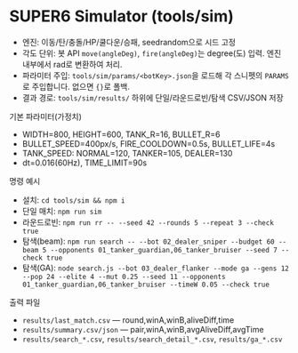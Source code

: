 # SUPER6 Simulator (tools/sim)

- 엔진: 이동/탄/충돌/HP/쿨다운/승패, seedrandom으로 시드 고정
- 각도 단위: 봇 API `move(angleDeg)`, `fire(angleDeg)`는 degree(도) 입력. 엔진 내부에서 rad로 변환하여 처리.
- 파라미터 주입: `tools/sim/params/<botKey>.json`을 로드해 각 스니펫의 `PARAMS`로 주입합니다. 없으면 `{}`로 폴백.
- 결과 경로: `tools/sim/results/` 하위에 단일/라운드로빈/탐색 CSV/JSON 저장

기본 파라미터(가정치)
- WIDTH=800, HEIGHT=600, TANK_R=16, BULLET_R=6
- BULLET_SPEED=400px/s, FIRE_COOLDOWN=0.5s, BULLET_LIFE=4s
- TANK_SPEED: NORMAL=120, TANKER=105, DEALER=130
- dt=0.016(60Hz), TIME_LIMIT=90s

명령 예시
- 설치: `cd tools/sim && npm i`
- 단일 매치: `npm run sim`
- 라운드로빈: `npm run rr -- --seed 42 --rounds 5 --repeat 3 --check true`
- 탐색(beam): `npm run search -- --bot 02_dealer_sniper --budget 60 --beam 5 --opponents 01_tanker_guardian,06_tanker_bruiser --seed 7 --check true`
- 탐색(GA): `node search.js --bot 03_dealer_flanker --mode ga --gens 12 --pop 24 --elite 4 --mut 0.25 --seed 11 --opponents 01_tanker_guardian,06_tanker_bruiser --timeW 0.05 --check true`

출력 파일
- `results/last_match.csv` — round,winA,winB,aliveDiff,time
- `results/summary.csv/json` — pair,winA,winB,avgAliveDiff,avgTime
- `results/search_*.csv`, `results/search_detail_*.csv`, `results/ga_*.csv`

